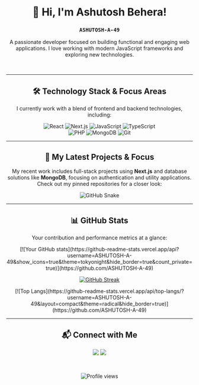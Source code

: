<div align="center">
  
# 👋 Hi, I'm Ashutosh Behera! 
### `ASHUTOSH-A-49`

<p>
  A passionate developer focused on building functional and engaging web applications.
  I love working with modern JavaScript frameworks and exploring new technologies.
</p>
<br>
</div>

---

<div align="center">

## 🛠️ Technology Stack & Focus Areas

<p>I currently work with a blend of frontend and backend technologies, including:</p>
  
  <p>
    <img alt="React" src="https://img.shields.io/badge/React-61DAFB?style=for-the-badge&logo=react&logoColor=black" />
    <img alt="Next.js" src="https://img.shields.io/badge/Next.js-000000?style=for-the-badge&logo=nextdotjs&logoColor=white" />
    <img alt="JavaScript" src="https://img.shields.io/badge/JavaScript-F7DF1E?style=for-the-badge&logo=javascript&logoColor=black" />
    <img alt="TypeScript" src="https://img.shields.io/badge/TypeScript-3178C6?style=for-the-badge&logo=typescript&logoColor=white" />
    <br>
    <img alt="PHP" src="https://img.shields.io/badge/PHP-777BB4?style=for-the-badge&logo=php&logoColor=white" />
    <img alt="MongoDB" src="https://img.shields.io/badge/MongoDB-47A248?style=for-the-badge&logo=mongodb&logoColor=white" />
    <img alt="Git" src="https://img.shields.io/badge/Git-F05032?style=for-the-badge&logo=git&logoColor=white" />
  </p>

---

<h2>🚀 My Latest Projects & Focus</h2>
<p>
  My recent work includes full-stack projects using <strong>Next.js</strong> and database solutions like <strong>MongoDB</strong>, focusing on authentication and utility applications.
  <br>
  Check out my pinned repositories for a closer look:
</p>

<p align="center">
  <img src="https://raw.githubusercontent.com/half-blood-prince/half-blood-prince/output/github-contribution-grid-snake-dark.svg" alt="GitHub Snake" style="max-width: 900px;" />
</p>

---

## 📊 GitHub Stats

<p>
  Your contribution and performance metrics at a glance:
</p>

<p align="center">
  [![Your GitHub stats](https://github-readme-stats.vercel.app/api?username=ASHUTOSH-A-49&show_icons=true&theme=tokyonight&hide_border=true&count_private=true)](https://github.com/ASHUTOSH-A-49)
  
  [![GitHub Streak](https://streak-stats.demolab.com/?user=ASHUTOSH-A-49&theme=dark&hide_border=true)](https://git.io/streak-stats)
</p>

<p align="center">
  [![Top Langs](https://github-readme-stats.vercel.app/api/top-langs/?username=ASHUTOSH-A-49&layout=compact&theme=radical&hide_border=true)](https://github.com/ASHUTOSH-A-49)
</p>

---

## 📬 Connect with Me

<p>
  <a href="mailto:ashupoco66@gmail.com"><img src="https://img.shields.io/badge/Email-D14836?style=for-the-badge&logo=gmail&logoColor=white" /></a>
  <a href="https://www.linkedin.com/in/ashutosh-behera-211b6b252"><img src="https://img.shields.io/badge/LinkedIn-0077B5?style=for-the-badge&logo=linkedin&logoColor=white" /></a>
</p>

<br>
  
<p align="center">
  <img alt="Profile views" src="https://komarev.com/ghpvc/?username=ASHUTOSH-A-49&color=blueviolet" />
</p>

<br>
</div>
